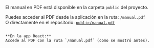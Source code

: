 
El manual en PDF está disponible en la carpeta `public` del proyecto.

Puedes acceder al PDF desde la aplicación en la ruta: `/manual.pdf`  
O directamente en el repositorio: [`public/manual.pdf`](./public/manual.pdf)
```

**En la app React:**  
Accede al PDF con la ruta `/manual.pdf` (como se mostró antes).
